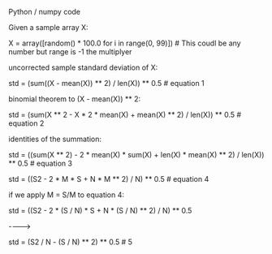 
Python / numpy code

Given a sample array X: 

X = array([random() * 100.0 for i in range(0, 99)]) # This coudl be any number but range is -1 the multiplyer 


uncorrected sample standard deviation of X:

std = (sum((X - mean(X)) ** 2) / len(X)) ** 0.5 # equation 1

binomial theorem to (X - mean(X)) ** 2:

std = (sum(X ** 2 - X * 2 * mean(X) + mean(X) ** 2) / len(X)) ** 0.5 # equation 2

identities of the summation:

std = ((sum(X ** 2) - 2 * mean(X) * sum(X) + len(X) * mean(X) ** 2) / len(X)) ** 0.5 # equation 3

std = ((S2 - 2 * M * S + N * M ** 2) / N) ** 0.5 # equation 4

if we apply M = S/M to equation 4: 

std = ((S2 - 2 * (S / N) * S + N * (S / N) ** 2) / N) ** 0.5

----> 

std = (S2 / N - (S / N) ** 2) ** 0.5 # 5





